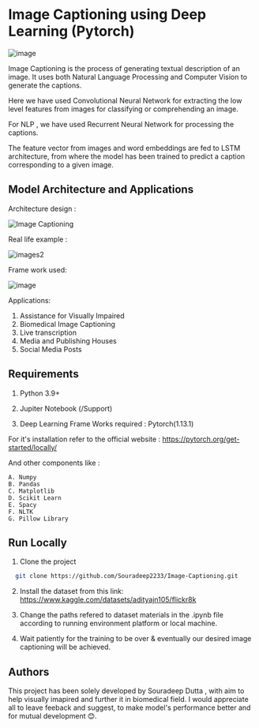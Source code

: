 
# Image Captioning using Deep Learning (Pytorch)

![image](https://user-images.githubusercontent.com/94059815/220030537-a4e811dc-8263-4808-b878-f64829928722.png)


Image Captioning is the process of generating textual description of an image. It uses both Natural Language Processing and Computer Vision to generate the captions.

Here we have used Convolutional Neural Network for extracting the low level features from images for classifying or comprehending an image.

For NLP , we have used Recurrent Neural Network for processing the captions. 

The feature vector from images and word embeddings are fed to LSTM architecture, from where the model has been trained to predict a caption corresponding to a given  image. 
## Model Architecture and Applications 

Architecture design :

![Image Captioning](https://user-images.githubusercontent.com/94059815/220010257-2015a5a7-6798-4ac2-9ee6-cbd5905e9b63.png)

Real life example :

![images2](https://user-images.githubusercontent.com/94059815/220010299-f38f5824-f633-4cb5-9a74-ba8732735f22.jpg)

Frame work used:

![image](https://user-images.githubusercontent.com/94059815/220010401-6161c58d-88fb-42f1-9831-fe680b9f3a81.png)


Applications:
1.  Assistance for Visually Impaired
2. Biomedical Image Captioning
3. Live transcription
4. Media and Publishing Houses
5. Social Media Posts

## Requirements

1. Python 3.9+
2. Jupiter Notebook (/Support)

3. Deep Learning Frame Works required : Pytorch(1.13.1)

For it's installation refer to the official website : https://pytorch.org/get-started/locally/ 

And other components like :
    
    A. Numpy 
    B. Pandas 
    C. Matplotlib
    D. Scikit Learn
    E. Spacy 
    F. NLTK
    G. Pillow Library


    
## Run Locally

1. Clone the project

```bash
  git clone https://github.com/Souradeep2233/Image-Captioning.git
```

2. Install the dataset from this link:
https://www.kaggle.com/datasets/adityajn105/flickr8k

3. Change the paths refered to dataset materials in the .ipynb file according to running environment platform or local machine.

4. Wait patiently for the training to be over & eventually our desired image captioning will be achieved.   

## Authors

This project has been solely developed by Souradeep Dutta , with aim to help visually imapired and further it in biomedical field.
I would appreciate all to leave feeback and suggest, to make model's performance better and for mutual development 😊.

